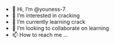 - 👋 Hi, I’m @youness-7
- 👀 I’m interested in cracking
- 🌱 I’m currently learning crack
- 💞️ I’m looking to collaborate on learning
- 📫 How to reach me ...

<!---
youness-7/youness-7 is a ✨ special ✨ repository because its `README.md` (this file) appears on your GitHub profile.
You can click the Preview link to take a look at your changes.
--->
